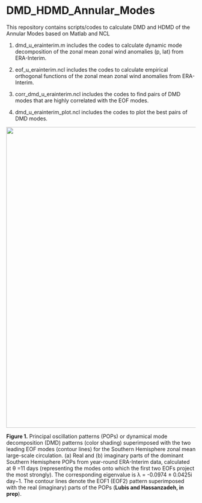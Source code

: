 # DMD_HDMD_Annular_Modes
This repository contains scripts/codes to calculate DMD and HDMD of the Annular Modes based on Matlab and NCL

1. dmd_u_erainterim.m includes the codes to calculate dynamic mode decomposition of the zonal mean zonal wind anomalies (p, lat) from ERA-Interim.

2. eof_u_erainterim.ncl includes the codes to calculate empirical orthogonal functions of the zonal mean zonal wind anomalies from ERA-Interim.

3. corr_dmd_u_erainterim.ncl includes the codes to find pairs of DMD modes that are highly correlated with the EOF modes.

4. dmd_u_erainterim_plot.ncl includes the codes to plot the best pairs of DMD modes.

<p align="center">
  <img src="https://github.com/sandrolubis/DMD_HDMD_Annular_Modes/blob/main/example/dmd_ref_new_crop.png" width="800">
</p>


**Figure 1.** Principal oscillation patterns (POPs) or dynamical mode decomposition (DMD) patterns (color shading) superimposed with the two leading EOF modes (contour lines) for the Southern Hemisphere zonal mean large-scale circulation. (a) Real and (b) imaginary parts of the dominant Southern Hemisphere POPs from year-round ERA-Interim data, calculated at θ =11 days (representing the modes onto which the first two EOFs project the most strongly). The corresponding eigenvalue is λ = -0.0974 ± 0.0425i day−1. The contour lines denote the EOF1 (EOF2) pattern superimposed with the real (imaginary) parts of the POPs (**Lubis and Hassanzadeh, in prep**).
